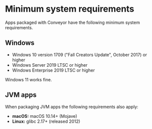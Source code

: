 # Minimum system requirements

Apps packaged with Conveyor have the following minimum system requirements.

## Windows

* Windows 10 version 1709 ("Fall Creators Update", October 2017) or higher
* Windows Server 2019 LTSC or higher
* Windows Enterprise 2019 LTSC or higher 

Windows 11 works fine.

## JVM apps

When packaging JVM apps the following requirements also apply:

* **macOS:** macOS 10.14+ (Mojave)
* **Linux:** glibc 2.17+ (released 2012)
